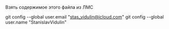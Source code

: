 Взять содержимое этого файла из ЛМС

git config --global user.email "stas_vidulin@icloud.com"
git config --global user.name "StanislavVidulin"
